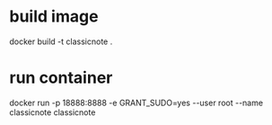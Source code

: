 # build image
docker build -t classicnote .

# run container
docker run -p 18888:8888 -e GRANT_SUDO=yes --user root --name classicnote classicnote
